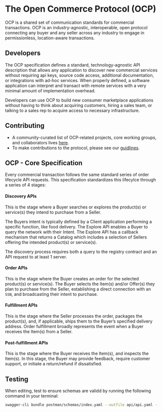 # The Open Commerce Protocol (OCP)
OCP is a shared set of communication standards for commercial transactions. OCP is an industry-agnostic, interoperable, open protocol connecting any buyer and any seller across any industry to engage in permissionless, location-aware transactions. 

## Developers
The OCP specification defines a standard, technology-agnostic API description that allows any application to discover new commercial services without requiring api keys, source code access, additional documentation, or integrations with ad-hoc services. When properly defined, a software application can interpret and transact with remote services with a very minimal amount of implementation overhead.

Developers can use OCP to build new consumer marketplace applications without having to think about acquiring customers, hiring a sales team, or talking to a sales rep to acquire access to necessary infrastructure.

## Contributing
- A community-curated list of OCP-related projects, core working groups, and collaborators lives [here](./docs/CONTRIBUTORS.md).
- To make contributions to the protocol, please see our [guidlines](./docs/GUIDLINES.md).

## OCP - Core Specification
Every commercial transaction follows the same standard series of order lifecycle API requests. This specification standardizes this lifecylce through a series of 4 stages:

#### Discovery APIs
This is the stage where a Buyer searches or explores the 
product(s) or service(s) they intend to purchase from a Seller. 

The Buyers intent is typically defined by a Client application performing a 
specific function, like food delivery. The Explore API enables a Buyer to 
query the network with their Intent. The Explore API has a callback mechanism 
that returns a Catalog which includes a selection of Sellers offering the 
intended product(s) or service(s). 

The discovery process requires both a query to the registry contract and an 
API request to at least 1 server.

#### Order APIs
This is the stage where the Buyer creates an order for the 
selected product(s) or service(s). The Buyer selects the Item(s) and/or Offer(s)
they plan to purchase from the Seller, establishing a direct connection with 
an `SSN`, and broadcasting their intent to purchase.

#### Fulfillment APIs
This is the stage where the Seller processes the order, 
packages the product(s), and, if applicable, ships them to the Buyer’s specified
delivery address. Order fulfillment broadly represents the event when a 
Buyer receives the Item(s) from a Seller.

#### Post-fulfillment APIs
This is the stage where the Buyer receives the 
Item(s), and inspects the Item(s). In this stage, the Buyer may provide 
feedback, require customer support, or initiate a return/refund if 
dissatisfied.

## Testing 
When editing, test to ensure schemas are validd by running the following command in your terminal:
```sh
swagger-cli bundle postman/schemas/index.yaml --outfile api/api.yaml --type yaml
```
